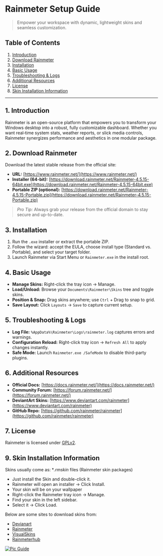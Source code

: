 # Rainmeter Setup Guide

> Empower your workspace with dynamic, lightweight skins and seamless customization.

## Table of Contents

1. [Introduction](#introduction)
2. [Download Rainmeter](#download-rainmeter)
3. [Installation](#installation)
5. [Basic Usage](#basicUsage)
8. [Troubleshooting & Logs](#troubleshootingLogs)
9. [Additional Resources](#additionalResources)
10. [License](#license)
11. [Skin Installation Information](#skinInstallationInformation)

---

## 1. Introduction

Rainmeter is an open-source platform that empowers you to transform your Windows desktop into a robust, fully customizable dashboard. Whether you want real‑time system stats, weather reports, or slick media controls, Rainmeter synergizes performance and aesthetics in one modular package.

## 2. Download Rainmeter

Download the latest stable release from the official site:

* **URL:** [https://www.rainmeter.net/](https://www.rainmeter.net/)
* **Installer (64-bit):** [https://download.rainmeter.net/Rainmeter-4.5.15-64bit.exe](https://download.rainmeter.net/Rainmeter-4.5.15-64bit.exe)
* **Portable ZIP (optional):** [https://download.rainmeter.net/Rainmeter-4.5.15-Portable.zip](https://download.rainmeter.net/Rainmeter-4.5.15-Portable.zip)

> *Pro Tip:* Always grab your release from the official domain to stay secure and up-to-date.

## 3. Installation

1. Run the `.exe` installer or extract the portable ZIP.
2. Follow the wizard: accept the EULA, choose install type (Standard vs. Portable), and select your target folder.
3. Launch Rainmeter via Start Menu or `Rainmeter.exe` in the install root.

## 4. Basic Usage

* **Manage Skins:** Right-click the tray icon → Manage.
* **Load/Unload:** Browse your `Documents\Rainmeter\Skins` tree and toggle skins.
* **Position & Snap:** Drag skins anywhere; use `Ctrl` + Drag to snap to grid.
* **Save Layout:** Click `Layouts` → `Save` to capture current setup.

## 5. Troubleshooting & Logs

* **Log File:** `%AppData%\Rainmeter\Logs\rainmeter.log` captures errors and warnings.
* **Configuration Reload:** Right-click tray icon → `Refresh All` to apply changes instantly.
* **Safe Mode:** Launch `Rainmeter.exe /SafeMode` to disable third-party plugins.

## 6. Additional Resources

* **Official Docs:** [https://docs.rainmeter.net/](https://docs.rainmeter.net/)
* **Community Forum:** [https://forum.rainmeter.net/](https://forum.rainmeter.net/)
* **DeviantArt Skins:** [https://www.deviantart.com/rainmeter](https://www.deviantart.com/rainmeter)
* **GitHub Repo:** [https://github.com/rainmeter/rainmeter](https://github.com/rainmeter/rainmeter)

## 7. License

Rainmeter is licensed under [GPLv2](https://www.gnu.org/licenses/old-licenses/gpl-2.0.en.html).

## 9. Skin Installation Information

Skins usually come as:
**.rmskin* files (Rainmeter skin packages)
- Just install the Skin and double-click it.
- Rainmeter will open an installer → Click Install. 
- Your skin will be on your wallpaper
- Right-click the Rainmeter tray icon → Manage.
- Find your skin in the left sidebar.
- Select it → Click Load.

Below are some sites to download skins from:
- [Devianart](https://www.deviantart.com/rainmeter)
- [Rainmeter](https://forum.rainmeter.net/)
- [VisualSkins](https://visualskins.com/)
- [Rainmeterhub](https://rainmeterhub.com/)


[![Pic Guide](https://img.shields.io/badge/Picture-Guide-000000?style=social&logoSize=auto&logoColor=black)](picGuide.md)
